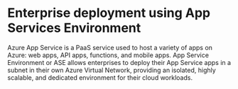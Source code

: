 # Enterprise deployment using App Services Environment
Azure App Service is a PaaS service used to host a variety of apps on Azure: web apps, API apps, functions, and mobile apps. App Service Environment or ASE allows enterprises to deploy their App Service apps in a subnet in their own Azure Virtual Network, providing an isolated, highly scalable, and dedicated environment for their cloud workloads.
